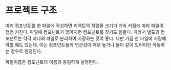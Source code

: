# 프로젝트 구조

여러 컴포넌트를 한 파일에 작성하면 리액트의 작업물 크기가 계속 커짐에 따라 파일이 점점 커진다.
파일에 컴포넌트가 많아지면 컴포넌트를 찾기도 힘들다.
따라서 별도의 컴포넌트는 각각 하나의 파일로 분리하여 저장하는 것이 좋다.
다만 가끔 한 파일에 저장해야할 떄도 있는데, 이는 컴포넌트들의 연관성이 매우 높거나 둘이 같이 있어야만 작동하는 경우로 한정된다.

파일이름은 컴포넌트의 이름과 동일하게 설정한다.